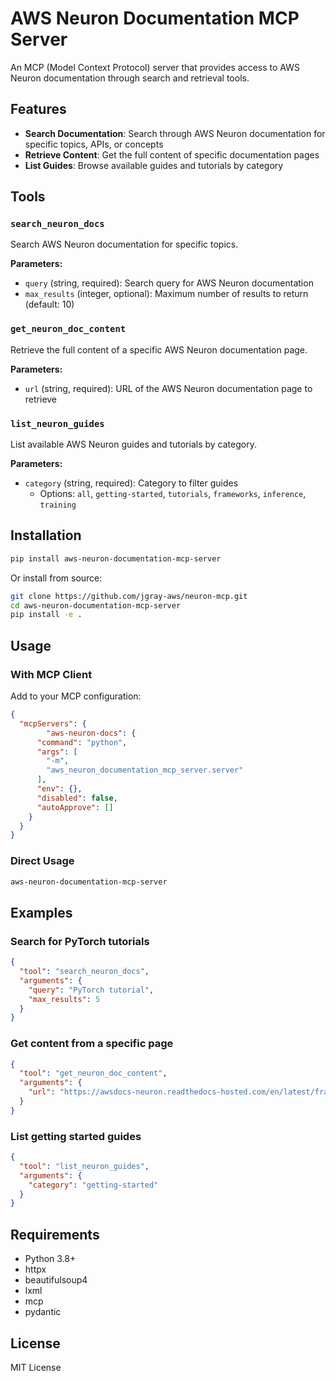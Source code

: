 # AWS Neuron Documentation MCP Server

An MCP (Model Context Protocol) server that provides access to AWS Neuron documentation through search and retrieval tools.

## Features

- **Search Documentation**: Search through AWS Neuron documentation for specific topics, APIs, or concepts
- **Retrieve Content**: Get the full content of specific documentation pages
- **List Guides**: Browse available guides and tutorials by category

## Tools

### `search_neuron_docs`
Search AWS Neuron documentation for specific topics.

**Parameters:**
- `query` (string, required): Search query for AWS Neuron documentation
- `max_results` (integer, optional): Maximum number of results to return (default: 10)

### `get_neuron_doc_content`
Retrieve the full content of a specific AWS Neuron documentation page.

**Parameters:**
- `url` (string, required): URL of the AWS Neuron documentation page to retrieve

### `list_neuron_guides`
List available AWS Neuron guides and tutorials by category.

**Parameters:**
- `category` (string, required): Category to filter guides
  - Options: `all`, `getting-started`, `tutorials`, `frameworks`, `inference`, `training`

## Installation

```bash
pip install aws-neuron-documentation-mcp-server
```

Or install from source:

```bash
git clone https://github.com/jgray-aws/neuron-mcp.git
cd aws-neuron-documentation-mcp-server
pip install -e .
```

## Usage

### With MCP Client

Add to your MCP configuration:

```json
{
  "mcpServers": {
        "aws-neuron-docs": {
      "command": "python",
      "args": [
        "-m",
        "aws_neuron_documentation_mcp_server.server"
      ],
      "env": {},
      "disabled": false,
      "autoApprove": []
    }
  }
}
```

### Direct Usage

```bash
aws-neuron-documentation-mcp-server
```

## Examples

### Search for PyTorch tutorials
```json
{
  "tool": "search_neuron_docs",
  "arguments": {
    "query": "PyTorch tutorial",
    "max_results": 5
  }
}
```

### Get content from a specific page
```json
{
  "tool": "get_neuron_doc_content",
  "arguments": {
    "url": "https://awsdocs-neuron.readthedocs-hosted.com/en/latest/frameworks/torch/torch-neuron/"
  }
}
```

### List getting started guides
```json
{
  "tool": "list_neuron_guides",
  "arguments": {
    "category": "getting-started"
  }
}
```

## Requirements

- Python 3.8+
- httpx
- beautifulsoup4
- lxml
- mcp
- pydantic

## License

MIT License